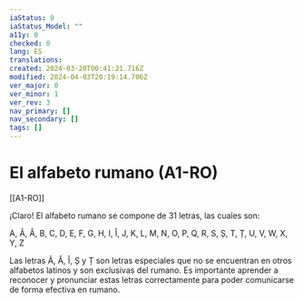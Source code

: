 ```yaml
---
iaStatus: 0
iaStatus_Model: ""
a11y: 0
checked: 0
lang: ES
translations: 
created: 2024-03-20T00:41:21.716Z
modified: 2024-04-03T20:19:14.706Z
ver_major: 0
ver_minor: 1
ver_rev: 3
nav_primary: []
nav_secondary: []
tags: []
---
```

# El alfabeto rumano (A1-RO)

[[A1-RO]]

¡Claro! El alfabeto rumano se compone de 31 letras, las cuales son:

A, Ă, Â, B, C, D, E, F, G, H, I, Î, J, K, L, M, N, O, P, Q, R, S, Ș, T, Ț, U, V, W, X, Y, Z

Las letras Ă, Â, Î, Ș y Ț son letras especiales que no se encuentran en otros alfabetos latinos y son exclusivas del rumano. Es importante aprender a reconocer y pronunciar estas letras correctamente para poder comunicarse de forma efectiva en rumano.
